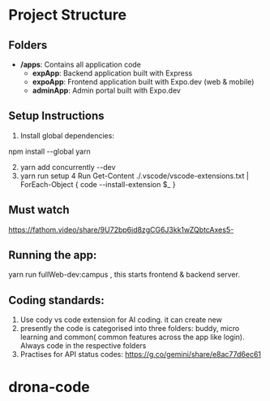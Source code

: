 # Project Structure

## Folders
- **/apps**: Contains all application code
  - **expApp**: Backend application built with Express
  - **expoApp**: Frontend application built with Expo.dev (web & mobile)
  - **adminApp**: Admin portal built with Expo.dev

## Setup Instructions

1. Install global dependencies:

npm install --global yarn

2. yarn add concurrently --dev
3. yarn run setup
4 Run  Get-Content ./.vscode/vscode-extensions.txt | ForEach-Object { code --install-extension $_ }

## Must watch
https://fathom.video/share/9U72bp6id8zgCG6J3kk1wZQbtcAxes5-


## Running the app:
yarn run fullWeb-dev:campus , this starts  frontend &  backend server.

## Coding standards:
1. Use cody vs code extension for AI coding. it can create new 
2. presently the code is categorised into three folders:  buddy,  micro learning and common( common features across the app like login).  Always code in the respective folders
3.  Practises for API status codes: https://g.co/gemini/share/e8ac77d6ec61
# drona-code
